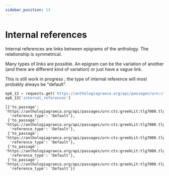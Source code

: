```yaml
---
sidebar_position: 13
---
```


# Internal references

Internal references are links between epigrams of the anthology. The relationship is symmetrical.

Many types of links are possible. An epigram can be the variation of another (and there are different kind of variation) or just have a vague link.

This is still work in progress ; the type of internal reference will most probably always be "default".

```python
ep6_13 = requests.get('https://anthologiagraeca.org/api/passages/urn:cts:greekLit:tlg7000.tlg001.ag:6.13').json()
ep6_13['internal_references']
```

```
[{'to_passage': 'https://anthologiagraeca.org/api/passages/urn:cts:greekLit:tlg7000.tlg001.ag:6.11/',
  'reference_type': 'Default'},
 {'to_passage': 'https://anthologiagraeca.org/api/passages/urn:cts:greekLit:tlg7000.tlg001.ag:6.14/',
  'reference_type': 'Default'},
 {'to_passage': 'https://anthologiagraeca.org/api/passages/urn:cts:greekLit:tlg7000.tlg001.ag:6.179/',
  'reference_type': 'Default'},
 {'to_passage': 'https://anthologiagraeca.org/api/passages/urn:cts:greekLit:tlg7000.tlg001.ag:6.186/',
  'reference_type': 'Default'},
 {'to_passage': 'https://anthologiagraeca.org/api/passages/urn:cts:greekLit:tlg7000.tlg001.ag:6.187/',
  'reference_type': 'Default'}]
```
